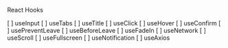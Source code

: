React Hooks

[ ] useInput
[ ] useTabs
[ ] useTitle
[ ] useClick
[ ] useHover
[ ] useConfirm
[ ] usePreventLeave
[ ] useBeforeLeave
[ ] useFadeIn
[ ] useNetwork
[ ] useScroll
[ ] useFullscreen
[ ] useNotification
[ ] useAxios